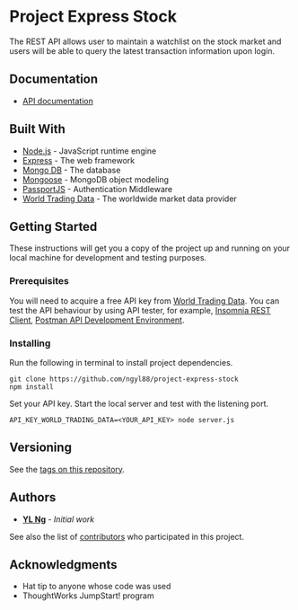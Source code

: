 # Project Express Stock

The REST API allows user to maintain a watchlist on the stock market and users will be able to query the latest transaction information upon login.

## Documentation
- [API documentation](https://express-stock-30545.herokuapp.com/api-docs/)

## Built With
- [Node.js](https://nodejs.org/) - JavaScript runtime engine
- [Express](https://expressjs.com/) - The web framework
- [Mongo DB](https://www.mongodb.com/) - The database
- [Mongoose](http://mongoosejs.com/) - MongoDB object modeling
- [PassportJS](http://www.passportjs.org/) - Authentication Middleware
- [World Trading Data](https://www.worldtradingdata.com/) - The worldwide market data provider

## Getting Started

These instructions will get you a copy of the project up and running on your local machine for development and testing purposes.

### Prerequisites

You will need to acquire a free API key from [World Trading Data](https://www.worldtradingdata.com/).
You can test the API behaviour by using API tester, for example, [Insomnia REST Client](https://insomnia.rest/), [Postman API Development Environment](https://www.getpostman.com/).

### Installing

Run the following in terminal to install project dependencies.

```
git clone https://github.com/ngyl88/project-express-stock
npm install
```

Set your API key. Start the local server and test with the listening port.

```
API_KEY_WORLD_TRADING_DATA=<YOUR_API_KEY> node server.js
```

## Versioning
See the [tags on this repository](https://github.com/ngyl88/project-express-stock/tags). 

## Authors

* [**YL Ng**](https://github.com/ngyl88) - *Initial work*

See also the list of [contributors](https://github.com/ngyl88/project-express-stock/contributors) who participated in this project.

## Acknowledgments

* Hat tip to anyone whose code was used
* ThoughtWorks JumpStart! program
